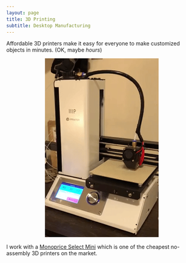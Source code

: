 ```yaml
---
layout: page
title: 3D Printing
subtitle: Desktop Manufacturing
---
```


Affordable 3D printers make it easy for everyone to make customized objects in minutes. (OK, maybe *hours*)

<div style="text-align:center"><img src ="/img/monoprice.gif" /></div>

I work with a [Monoprice Select Mini](hhttps://www.mpselectmini.com/) which is one of the cheapest no-assembly 3D printers on the market.
